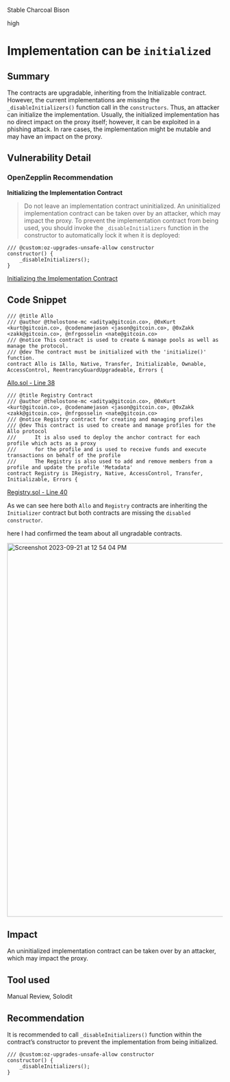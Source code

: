 Stable Charcoal Bison

high

# Implementation can be `initialized`
## Summary

The contracts are upgradable, inheriting from the Initializable contract. However, the current implementations are missing the `_disableInitializers()` function call in the `constructors`. Thus, an attacker can initialize the implementation. Usually, the initialized implementation has no direct impact on the proxy itself; however, it can be exploited in a phishing attack. In rare cases, the implementation might be mutable and may have an impact on the proxy.

## Vulnerability Detail

### OpenZepplin Recommendation

**Initializing the Implementation Contract**

> Do not leave an implementation contract uninitialized. An uninitialized implementation contract can be taken over by an attacker, which may impact the proxy. To prevent the implementation contract from being used, you should invoke the `_disableInitializers` function in the constructor to automatically lock it when it is deployed:

```solidity
/// @custom:oz-upgrades-unsafe-allow constructor
constructor() {
    _disableInitializers();
}
```

[Initializing the Implementation Contract](https://docs.openzeppelin.com/upgrades-plugins/1.x/writing-upgradeable#initializing_the_implementation_contract)

## Code Snippet

```solidity
/// @title Allo
/// @author @thelostone-mc <aditya@gitcoin.co>, @0xKurt <kurt@gitcoin.co>, @codenamejason <jason@gitcoin.co>, @0xZakk <zakk@gitcoin.co>, @nfrgosselin <nate@gitcoin.co>
/// @notice This contract is used to create & manage pools as well as manage the protocol.
/// @dev The contract must be initialized with the 'initialize()' function.
contract Allo is IAllo, Native, Transfer, Initializable, Ownable, AccessControl, ReentrancyGuardUpgradeable, Errors {
```

[Allo.sol - Line 38](https://github.com/sherlock-audit/2023-09-Gitcoin/blob/main/allo-v2/contracts/core/Allo.sol#L38)

```solidity
/// @title Registry Contract
/// @author @thelostone-mc <aditya@gitcoin.co>, @0xKurt <kurt@gitcoin.co>, @codenamejason <jason@gitcoin.co>, @0xZakk <zakk@gitcoin.co>, @nfrgosselin <nate@gitcoin.co>
/// @notice Registry contract for creating and managing profiles
/// @dev This contract is used to create and manage profiles for the Allo protocol
///      It is also used to deploy the anchor contract for each profile which acts as a proxy
///      for the profile and is used to receive funds and execute transactions on behalf of the profile
///      The Registry is also used to add and remove members from a profile and update the profile 'Metadata'
contract Registry is IRegistry, Native, AccessControl, Transfer, Initializable, Errors {
```

[Registry.sol - Line 40](https://github.com/sherlock-audit/2023-09-Gitcoin/blob/main/allo-v2/contracts/core/Registry.sol#L40)

As we can see here both `Allo` and `Registry` contracts are inheriting the `Initializer` contract but both contracts are missing the `disabled constructor`.

here I had confirmed the team about all ungradable contracts.

<img width="871" alt="Screenshot 2023-09-21 at 12 54 04 PM" src="https://github.com/sherlock-audit/2023-09-Gitcoin-alymurtazamemon/assets/56123405/1264a1bd-b9a3-422e-86f0-98560b927397">

## Impact

An uninitialized implementation contract can be taken over by an attacker, which may impact the proxy.

## Tool used

Manual Review, Solodit

## Recommendation

It is recommended to call `_disableInitializers()` function within the contract’s constructor to prevent the implementation from being initialized.

```solidity
/// @custom:oz-upgrades-unsafe-allow constructor
constructor() {
    _disableInitializers();
}
```